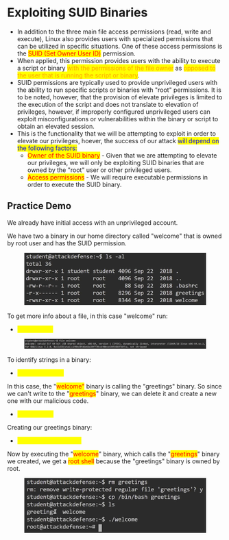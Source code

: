 # Exploiting SUID Binaries

* In addition to the three main file access permissions (read, write and execute), Linux also provides users with specialized permissions that can be utilized in specific situations. One of these access permissions is the <mark style="color:red;">SUID (Set Owner User ID)</mark> permission.
* When applied, this permission provides users with the ability to execute a script or binary <mark style="color:orange;">with the permissions of the file owner</mark> as <mark style="color:orange;">opposed to the user that is running the script or binary</mark>.
* SUID permissions are typically used to provide unprivileged users with the ability to run specific scripts or binaries with "root" permissions. It is to be noted, however, that the provision of elevate privileges is limited to the execution of the script and does not translate to elevation of privileges, however, if improperly configured unprivileged users can exploit misconfigurations or vulnerabilities within the binary or script to obtain an elevated session.
* This is the functionality that we will be attempting to exploit in order to elevate our privileges, hoever, the success of our attack <mark style="color:blue;">will depend on the following factors:</mark>
  * <mark style="color:red;">Owner of the SUID binary</mark> - Given that we are attempting to elevate our privileges, we will only be exploiting SUID binaries that are owned by the "root" user or other privileged users.
  * <mark style="color:red;">Access permissions</mark> - We will require executable permissions in order to execute the SUID binary.

## Practice Demo

We already have initial access with an unprivileged account.

We have two a binary in our home directory called "welcome" that is owned by root user and has the SUID permission.

<figure><img src="../../.gitbook/assets/image (199).png" alt=""><figcaption></figcaption></figure>

To get more info about a file, in this case "welcome" run:

* <mark style="color:yellow;">file welcome</mark>

<figure><img src="../../.gitbook/assets/image (200).png" alt=""><figcaption></figcaption></figure>

To identify strings in a binary:

* <mark style="color:yellow;">strings welcome</mark>

In this case, the "<mark style="color:red;">welcome"</mark> binary is calling the "greetings" binary. So since we can't write to the "<mark style="color:red;">greetings</mark>" binary, we can delete it and create a new one with our malicious code.

* <mark style="color:yellow;">rm greetings</mark>

Creating our greetings binary:

* <mark style="color:yellow;">cp /bin/bash greetings</mark>

Now by executing the "<mark style="color:red;">welcome</mark>" binary, which calls the "<mark style="color:red;">greetings</mark>" binary we created, we get a <mark style="color:red;">root shell</mark> because the "greetings" binary is owned by root.

<figure><img src="../../.gitbook/assets/image (201).png" alt=""><figcaption></figcaption></figure>
